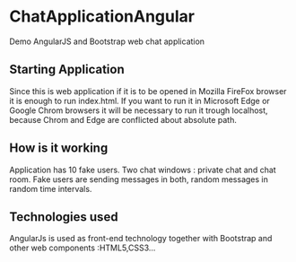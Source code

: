 # ChatApplicationAngular
Demo AngularJS and Bootstrap web chat application

<h2> Starting Application</h2>

Since this is web application if it is to be opened in Mozilla FireFox browser it is enough to run index.html. If you want to run it in Microsoft Edge or Google Chrom browsers it will be necessary to run it trough localhost, because Chrom and Edge are conflicted about absolute path.

<h2>How is it working </h2>
Application has 10 fake users. Two chat windows : private chat and chat room. Fake users are sending messages in both, random messages in random time intervals.

<H2>Technologies used </h2>
AngularJs is used as front-end technology together with Bootstrap and other web components :HTML5,CSS3...
